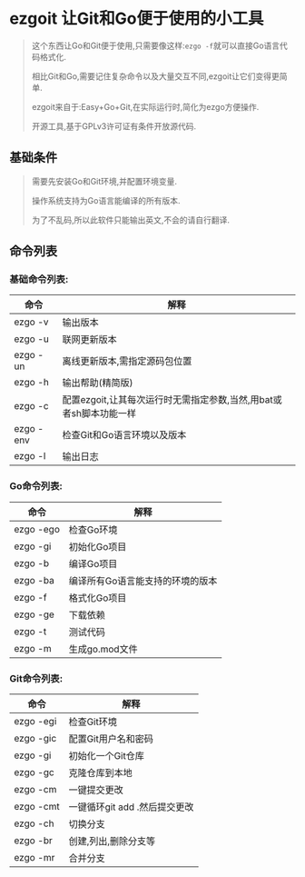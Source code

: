 #  ezgoit 让Git和Go便于使用的小工具

> 这个东西让Go和Git便于使用,只需要像这样:`ezgo -f`就可以直接Go语言代码格式化.
>
> 相比Git和Go,需要记住复杂命令以及大量交互不同,ezgoit让它们变得更简单.
>
> ezgoit来自于:Easy+Go+Git,在实际运行时,简化为ezgo方便操作.
>
> 开源工具,基于GPLv3许可证有条件开放源代码.

## 基础条件

>需要先安装Go和Git环境,并配置环境变量.
>
>操作系统支持为Go语言能编译的所有版本.
>
>为了不乱码,所以此软件只能输出英文,不会的请自行翻译.

## 命令列表

### 基础命令列表:

| 命令      | 解释                                                         |
| --------- | ------------------------------------------------------------ |
| ezgo -v   | 输出版本                                                     |
| ezgo -u   | 联网更新版本                                                 |
| ezgo -un  | 离线更新版本,需指定源码包位置                                |
| ezgo -h   | 输出帮助(精简版)                                             |
| ezgo -c   | 配置ezgoit,让其每次运行时无需指定参数,当然,用bat或者sh脚本功能一样 |
| ezgo -env | 检查Git和Go语言环境以及版本                                  |
| ezgo -l   | 输出日志                                                   |

### Go命令列表:

| 命令     | 解释                             |
| -------- | -------------------------------- |
| ezgo -ego  | 检查Go环境                       |
| ezgo -gi | 初始化Go项目                     |
| ezgo -b  | 编译Go项目                       |
| ezgo -ba | 编译所有Go语言能支持的环境的版本 |
| ezgo -f  | 格式化Go项目                     |
| ezgo -ge | 下载依赖                         |
| ezgo -t  | 测试代码                         |
| ezgo -m  | 生成go.mod文件                   |

### Git命令列表:

| 命令      | 解释                          |
| --------- | ----------------------------- |
| ezgo -egi | 检查Git环境                   |
| ezgo -gic | 配置Git用户名和密码           |
| ezgo -gi  | 初始化一个Git仓库             |
| ezgo -gc  | 克隆仓库到本地                |
| ezgo -cm  | 一键提交更改                  |
| ezgo -cmt | 一键循环git add .然后提交更改 |
| ezgo -ch  | 切换分支                      |
| ezgo -br  | 创建,列出,删除分支等          |
| ezgo -mr  | 合并分支                      |

